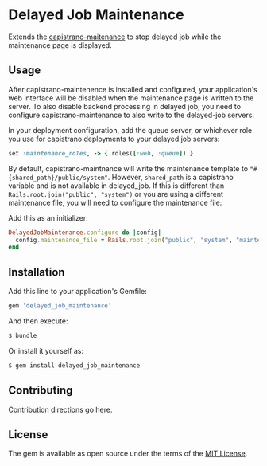 # Delayed Job Maintenance

Extends the [capistrano-maitenance](https://github.com/capistrano/maintenance) to stop delayed job while the maintenance page is displayed.

## Usage

After capistrano-maintenence is installed and configured, your application's web
interface will be disabled when the maintenance page is written to the server.  To
also disable backend processing in delayed job, you need to configure
capistrano-maintenance to also write to the delayed-job servers.

In your deployment configuration, add the queue server, or whichever role you
use for capistrano deployments to your delayed job servers:

```ruby
set :maintenance_roles, -> { roles([:web, :queue]) }
```

By default, capistrano-maintnance will write the maintenance template to
`"#{shared_path}/public/system"`.  However, `shared_path` is a capistrano variable
and is not available in delayed_job.  If this is different than `Rails.root.join("public", "system")`
or you are using a different maintenance file, you will need to configure the maintenance file:

Add this as an initializer:
```ruby
DelayedJobMaintenance.configure do |config|
  config.maintenance_file = Rails.root.join("public", "system", "maintenance.html")
end
```

## Installation
Add this line to your application's Gemfile:

```ruby
gem 'delayed_job_maintenance'
```

And then execute:
```bash
$ bundle
```

Or install it yourself as:
```bash
$ gem install delayed_job_maintenance
```

## Contributing
Contribution directions go here.

## License
The gem is available as open source under the terms of the [MIT License](http://opensource.org/licenses/MIT).
